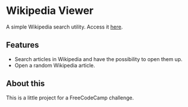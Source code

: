 # Wikipedia Viewer

A simple Wikipedia search utility. Access it [here](https://kebien6020.github.io/wikipedia-viewer/).

## Features

- Search articles in Wikipedia and have the possibility to open them up.
- Open a random Wikipedia article.

## About this

This is a little project for a FreeCodeCamp challenge.
